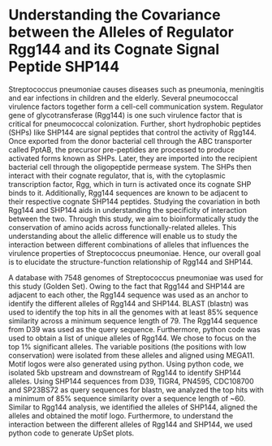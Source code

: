 # Understanding the Covariance between the Alleles of Regulator Rgg144 and its Cognate Signal Peptide SHP144


Streptococcus pneumoniae causes diseases such as pneumonia, meningitis and ear infections in children and the elderly. Several pneumococcal virulence factors together form a cell-cell communication system. Regulator gene of glycotransferase (Rgg144) is one such virulence factor that is critical for pneumococcal colonization. Further, short hydrophobic peptides (SHPs) like SHP144 are signal peptides that control the activity of Rgg144. Once exported from the donor bacterial cell through the ABC transporter called PptAB, the precursor pre-peptides are processed to produce activated forms known as SHPs. Later, they are imported into the recipient bacterial cell through the oligopeptide permease system. The SHPs then interact with their cognate regulator, that is, with the cytoplasmic transcription factor, Rgg, which in turn is activated once its cognate SHP binds to it. Additionally, Rgg144 sequences are known to be adjacent to their respective cognate SHP144 peptides.
Studying the covariation in both Rgg144 and SHP144 aids in understanding the specificity of interaction between the two. Through this study, we aim to bioinformatically study the conservation of amino acids across functionally-related alleles. This understanding about the allelic difference will enable us to study the interaction between different combinations of alleles that influences the virulence properties of Streptococcus pneumoniae. Hence, our overall goal is to elucidate the structure-function relationship of Rgg144 and SHP144.

A database with 7548 genomes of  Streptococcus pneumoniae was used for this study (Golden Set). Owing to the fact that Rgg144 and SHP144 are adjacent to each other, the Rgg144 sequence was used as an anchor to identify the different alleles of Rgg144 and SHP144. BLAST (blastn) was used to identify the top hits in all the genomes with at least 85% sequence similarity across a minimum sequence length of 79. The Rgg144 sequence from D39 was used as the query sequence. Furthermore, python code was used to obtain a list of unique alleles of Rgg144. We chose to focus on the top 1% significant alleles. 
The variable positions (the positions with low conservation) were isolated from these alleles and aligned using MEGA11. Motif logos were also generated using python. 
Using python code, we isolated 5kb upstream and downstream of Rgg144 to identify SHP144 alleles. Using SHP144 sequences from D39, TIGR4, PN4595, CDC108700 and SP23BS72 as query sequences for blastn, we analyzed the top hits with a minimum of 85% sequence similarity over a sequence length of ~60. Similar to Rgg144 analysis, we identified the alleles of SHP144, aligned the alleles and obtained the motif logo.
Furthermore, to understand the interaction between the different alleles of Rgg144 and SHP144, we used python code to generate UpSet plots. 
